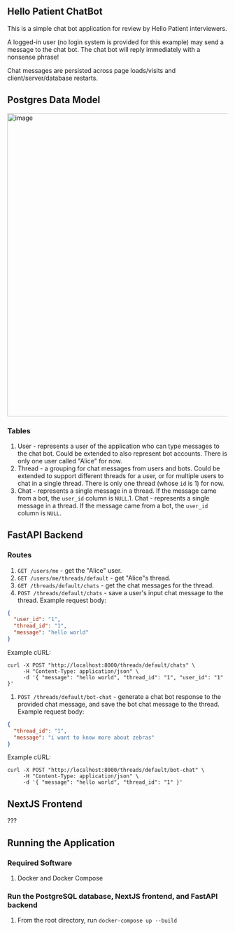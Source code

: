 ## Hello Patient ChatBot

This is a simple chat bot application for review by Hello Patient interviewers.

A logged-in user (no login system is provided for this example) may send a message to the chat bot. The chat bot will reply immediately with a nonsense phrase!

Chat messages are persisted across page loads/visits and client/server/database restarts.

## Postgres Data Model
<img width="692" alt="image" src="https://github.com/user-attachments/assets/c8f7da1b-3184-46f6-8411-354e11caea54">

### Tables

1. User - represents a user of the application who can type messages to the chat bot. Could be extended to also represent bot accounts.
   There is only one user called "Alice" for now.
1. Thread - a grouping for chat messages from users and bots. Could be extended to support different threads for a user, or for multiple users to chat in a single thread.
   There is only one thread (whose `id` is 1) for now.
1. Chat - represents a single message in a thread. If the message came from a bot, the `user_id` column is `NULL`.1. Chat - represents a single message in a thread. If the message came from a bot, the `user_id` column is `NULL`.

## FastAPI Backend

### Routes

1. `GET /users/me` - get the "Alice" user.
1. `GET /users/me/threads/default` - get "Alice"s thread.
1. `GET /threads/default/chats` - get the chat messages for the thread.
1. `POST /threads/default/chats` - save a user's input chat message to the thread.
   Example request body:

```json
{
  "user_id": "1",
  "thread_id": "1",
  "message": "hello world"
}
```

Example cURL:

```
curl -X POST "http://localhost:8000/threads/default/chats" \
     -H "Content-Type: application/json" \
     -d '{ "message": "hello world", "thread_id": "1", "user_id": "1" }'
```

1. `POST /threads/default/bot-chat` - generate a chat bot response to the provided chat message, and save the bot chat message to the thread.
   Example request body:

```json
{
  "thread_id": "1",
  "message": "i want to know more about zebras"
}
```

Example cURL:

```
curl -X POST "http://localhost:8000/threads/default/bot-chat" \
     -H "Content-Type: application/json" \
     -d '{ "message": "hello world", "thread_id": "1" }'
```

## NextJS Frontend

???

## Running the Application

### Required Software

1. Docker and Docker Compose

### Run the PostgreSQL database, NextJS frontend, and FastAPI backend

1. From the root directory, run `docker-compose up --build`
